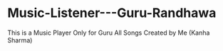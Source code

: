 # Music-Listener---Guru-Randhawa
This is a Music Player Only for Guru All Songs Created by Me (Kanha Sharma)
